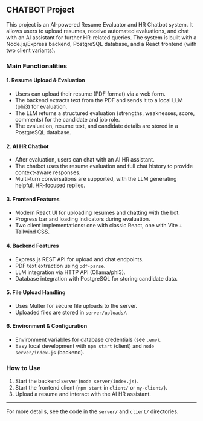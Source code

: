## CHATBOT Project

This project is an AI-powered Resume Evaluator and HR Chatbot system. It allows users to upload resumes, receive automated evaluations, and chat with an AI assistant for further HR-related queries. The system is built with a Node.js/Express backend, PostgreSQL database, and a React frontend (with two client variants).

### Main Functionalities

#### 1. Resume Upload & Evaluation
- Users can upload their resume (PDF format) via a web form.
- The backend extracts text from the PDF and sends it to a local LLM (phi3) for evaluation.
- The LLM returns a structured evaluation (strengths, weaknesses, score, comments) for the candidate and job role.
- The evaluation, resume text, and candidate details are stored in a PostgreSQL database.

#### 2. AI HR Chatbot
- After evaluation, users can chat with an AI HR assistant.
- The chatbot uses the resume evaluation and full chat history to provide context-aware responses.
- Multi-turn conversations are supported, with the LLM generating helpful, HR-focused replies.

#### 3. Frontend Features
- Modern React UI for uploading resumes and chatting with the bot.
- Progress bar and loading indicators during evaluation.
- Two client implementations: one with classic React, one with Vite + Tailwind CSS.

#### 4. Backend Features
- Express.js REST API for upload and chat endpoints.
- PDF text extraction using `pdf-parse`.
- LLM integration via HTTP API (Ollama/phi3).
- Database integration with PostgreSQL for storing candidate data.

#### 5. File Upload Handling
- Uses Multer for secure file uploads to the server.
- Uploaded files are stored in `server/uploads/`.

#### 6. Environment & Configuration
- Environment variables for database credentials (see `.env`).
- Easy local development with `npm start` (client) and `node server/index.js` (backend).

### How to Use
1. Start the backend server (`node server/index.js`).
2. Start the frontend client (`npm start` in `client/` or `my-client/`).
3. Upload a resume and interact with the AI HR assistant.

---
For more details, see the code in the `server/` and `client/` directories.

